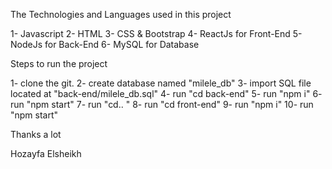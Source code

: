 The Technologies and Languages used in this project

1- Javascript
2- HTML
3- CSS & Bootstrap
4- ReactJs for Front-End
5- NodeJs for Back-End
6- MySQL for Database

Steps to run the project

1- clone the git.
2- create database named "milele_db"
3- import SQL file located at "back-end/milele_db.sql"
4- run "cd back-end"
5- run "npm i"
6- run "npm start"
7- run "cd.. "
8- run "cd front-end"
9- run "npm i"
10- run "npm start"


Thanks a lot

Hozayfa Elsheikh